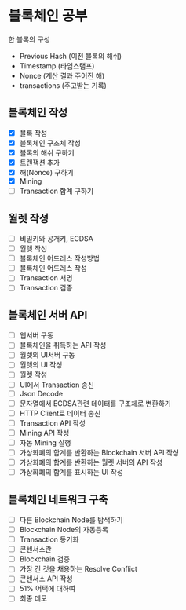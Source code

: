 # 블록체인 공부

한 블록의 구성

- Previous Hash (이전 블록의 해쉬)
- Timestamp (타임스탬프)
- Nonce (계산 결과 주어진 해)
- transactions (주고받는 기록)

## 블록체인 작성
- [x] 블록 작성
- [x] 블록체인 구조체 작성
- [x] 블록의 해쉬 구하기
- [x] 트랜잭션 추가
- [x] 해(Nonce) 구하기
- [x] Mining
- [ ] Transaction 합계 구하기

## 월렛 작성

- [ ] 비밀키와 공개키, ECDSA
- [ ] 월렛 작성
- [ ] 블록체인 어드레스 작성방법
- [ ] 블록체인 어드레스 작성
- [ ] Transaction 서명
- [ ] Transaction 검증

## 블록체인 서버 API

- [ ] 웹서버 구동
- [ ] 블록체인을 취득하는 API 작성
- [ ] 월렛의 UI서버 구동
- [ ] 월렛의 UI 작성
- [ ] 월렛 작성
- [ ] UI에서 Transaction 송신
- [ ] Json Decode
- [ ] 문자열에서 ECDSA관련 데이터를 구조체로 변환하기
- [ ] HTTP Client로 데이터 송신
- [ ] Transaction API 작성
- [ ] Mining API 작성
- [ ] 자동 Mining 실행
- [ ] 가상화폐의 합계를 반환하는 Blockchain 서버 API 작성
- [ ] 가상화폐의 합계를 반환하는 월렛 서버의 API 작성
- [ ] 가상화폐의 합계를 표시하는 UI 작성

## 블록체인 네트워크 구축

- [ ] 다른 Blockchain Node를 탐색하기
- [ ] Blockchain Node의 자동등록
- [ ] Transaction 동기화
- [ ] 콘센서스란
- [ ] Blockchain 검증
- [ ] 가장 긴 것을 채용하는 Resolve Conflict
- [ ] 콘센서스 API 작성
- [ ] 51% 어택에 대하여
- [ ] 최종 데모